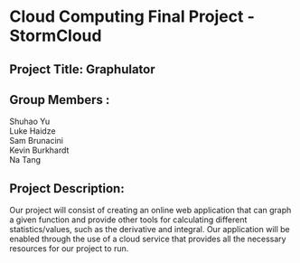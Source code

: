 # Cloud Computing Final Project - StormCloud <br />
## Project Title: Graphulator <br />
## Group Members : <br />
Shuhao Yu <br />
Luke Haidze <br />
Sam Brunacini <br />
Kevin Burkhardt <br />
Na Tang <br />
## Project Description: <br />
Our project will consist of creating an online web application that can graph a given function and provide other tools for calculating different statistics/values, such as the derivative and integral. Our application will be enabled through the use of a cloud service that provides all the necessary resources for our project to run. 
